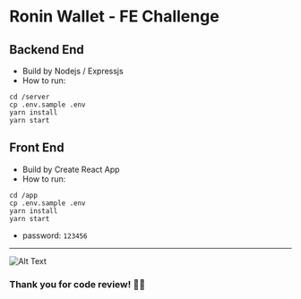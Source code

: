 # Ronin Wallet - FE Challenge

## Backend End

- Build by Nodejs / Expressjs
- How to run:

```
cd /server
cp .env.sample .env
yarn install
yarn start
```

## Front End

- Build by Create React App
- How to run:

```
cd /app
cp .env.sample .env
yarn install
yarn start
```

- password: `123456`

---

![Alt Text](https://media.giphy.com/media/VjWhqthLwoDP3T1Ue8/giphy.gif)

### Thank you for code review! :bowing_man:
